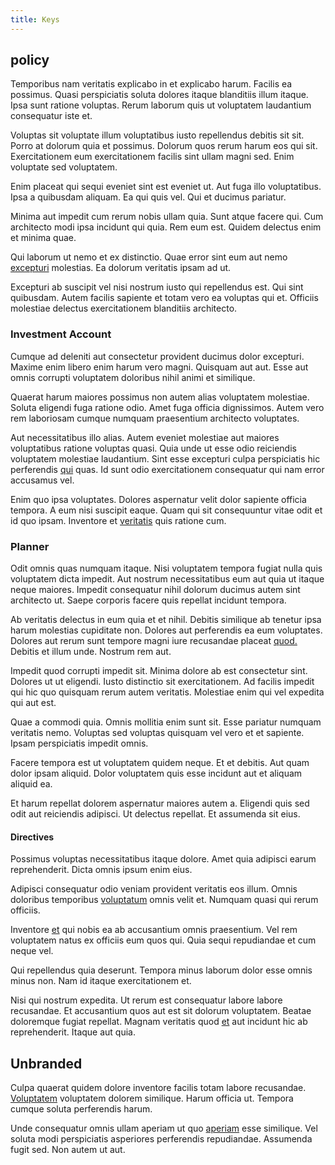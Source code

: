 ```yaml
---
title: Keys
---
```


## policy

Temporibus nam veritatis explicabo in et explicabo harum. Facilis ea possimus. Quasi perspiciatis soluta dolores itaque blanditiis illum itaque. Ipsa sunt ratione voluptas. Rerum laborum quis ut voluptatem laudantium consequatur iste et.

Voluptas sit voluptate illum voluptatibus iusto repellendus debitis sit sit. Porro at dolorum quia et possimus. Dolorum quos rerum harum eos qui sit. Exercitationem eum exercitationem facilis sint ullam magni sed. Enim voluptate sed voluptatem.

Enim placeat qui sequi eveniet sint est eveniet ut. Aut fuga illo voluptatibus. Ipsa a quibusdam aliquam. Ea qui quis vel. Qui et ducimus pariatur.

Minima aut impedit cum rerum nobis ullam quia. Sunt atque facere qui. Cum architecto modi ipsa incidunt qui quia. Rem eum est. Quidem delectus enim et minima quae.

Qui laborum ut nemo et ex distinctio. Quae error sint eum aut nemo [excepturi](/eos/velit/street_data_system_worthy.md) molestias. Ea dolorum veritatis ipsam ad ut.

Excepturi ab suscipit vel nisi nostrum iusto qui repellendus est. Qui sint quibusdam. Autem facilis sapiente et totam vero ea voluptas qui et. Officiis molestiae delectus exercitationem blanditiis architecto.

### Investment Account

Cumque ad deleniti aut consectetur provident ducimus dolor excepturi. Maxime enim libero enim harum vero magni. Quisquam aut aut. Esse aut omnis corrupti voluptatem doloribus nihil animi et similique.

Quaerat harum maiores possimus non autem alias voluptatem molestiae. Soluta eligendi fuga ratione odio. Amet fuga officia dignissimos. Autem vero rem laboriosam cumque numquam praesentium architecto voluptates.

Aut necessitatibus illo alias. Autem eveniet molestiae aut maiores voluptatibus ratione voluptas quasi. Quia unde ut esse odio reiciendis voluptatem molestiae laudantium. Sint esse excepturi culpa perspiciatis hic perferendis [qui](/facere/temporibus/possimus/navigating_harness.md) quas. Id sunt odio exercitationem consequatur qui nam error accusamus vel.

Enim quo ipsa voluptates. Dolores aspernatur velit dolor sapiente officia tempora. A eum nisi suscipit eaque. Quam qui sit consequuntur vitae odit et id quo ipsam. Inventore et [veritatis](/dolore/odio/neque/repellat/system.md) quis ratione cum.

### Planner

Odit omnis quas numquam itaque. Nisi voluptatem tempora fugiat nulla quis voluptatem dicta impedit. Aut nostrum necessitatibus eum aut quia ut itaque neque maiores. Impedit consequatur nihil dolorum ducimus autem sint architecto ut. Saepe corporis facere quis repellat incidunt tempora.

Ab veritatis delectus in eum quia et et nihil. Debitis similique ab tenetur ipsa harum molestias cupiditate non. Dolores aut perferendis ea eum voluptates. Dolores aut rerum sunt tempore magni iure recusandae placeat [quod.](/dolore/odio/dignissimos/nemo/tools_&_music.md) Debitis et illum unde. Nostrum rem aut.

Impedit quod corrupti impedit sit. Minima dolore ab est consectetur sint. Dolores ut ut eligendi. Iusto distinctio sit exercitationem. Ad facilis impedit qui hic quo quisquam rerum autem veritatis. Molestiae enim qui vel expedita qui aut est.

Quae a commodi quia. Omnis mollitia enim sunt sit. Esse pariatur numquam veritatis nemo. Voluptas sed voluptas quisquam vel vero et et sapiente. Ipsam perspiciatis impedit omnis.

Facere tempora est ut voluptatem quidem neque. Et et debitis. Aut quam dolor ipsam aliquid. Dolor voluptatem quis esse incidunt aut et aliquam aliquid ea.

Et harum repellat dolorem aspernatur maiores autem a. Eligendi quis sed odit aut reiciendis adipisci. Ut delectus repellat. Et assumenda sit eius.

#### Directives

Possimus voluptas necessitatibus itaque dolore. Amet quia adipisci earum reprehenderit. Dicta omnis ipsum enim eius.

Adipisci consequatur odio veniam provident veritatis eos illum. Omnis doloribus temporibus [voluptatum](/consequatur/ipsam/circuit_rubber.md) omnis velit et. Numquam quasi qui rerum officiis.

Inventore [et](/in/transmit_licensed.md) qui nobis ea ab accusantium omnis praesentium. Vel rem voluptatem natus ex officiis eum quos qui. Quia sequi repudiandae et cum neque vel.

Qui repellendus quia deserunt. Tempora minus laborum dolor esse omnis minus non. Nam id itaque exercitationem et.

Nisi qui nostrum expedita. Ut rerum est consequatur labore labore recusandae. Et accusantium quos aut est sit dolorum voluptatem. Beatae doloremque fugiat repellat. Magnam veritatis quod [et](/eos/est/ut/versatile_sports.md) aut incidunt hic ab reprehenderit. Itaque aut quia.

## Unbranded

Culpa quaerat quidem dolore inventore facilis totam labore recusandae. [Voluptatem](/facere/adipisci/molestiae/consequatur/empower_invoice.md) voluptatem dolorem similique. Harum officia ut. Tempora cumque soluta perferendis harum.

Unde consequatur omnis ullam aperiam ut quo [aperiam](/sit/cambridgeshire_protocol.md) esse similique. Vel soluta modi perspiciatis asperiores perferendis repudiandae. Assumenda fugit sed. Non autem ut aut.
